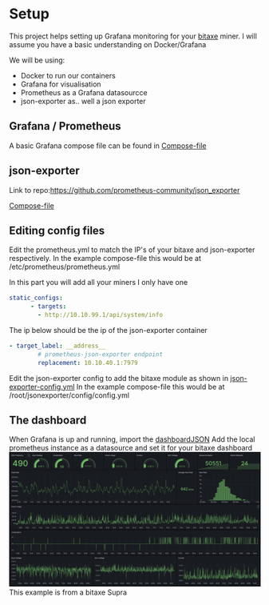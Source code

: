# Setup
This project helps setting up Grafana monitoring for your [bitaxe](https://bitaxe.org/) miner.
I will assume you have a basic understanding on Docker/Grafana

We will be using:
- Docker to run our containers 
- Grafana for visualisation
- Prometheus as a Grafana datasourcce
- json-exporter as.. well a json exporter

## Grafana / Prometheus
A basic Grafana compose file can be found in [Compose-file](grafana-prometheus-compose.yml)

## json-exporter
Link to repo:https://github.com/prometheus-community/json_exporter

[Compose-file](json-exporter-compose.yml)

## Editing config files
Edit the prometheus.yml to match the IP's of your bitaxe and json-exporter respectively.
In the example compose-file this would be at /etc/prometheus/prometheus.yml

In this part you will add all your miners I only have one
````yaml
static_configs:
      - targets:
        - http://10.10.99.1/api/system/info
````

The ip below should be the ip of the json-exporter container
````yaml
- target_label: __address__
        # prometheus-json-exporter endpoint
        replacement: 10.10.40.1:7979
````

Edit the json-exporter config to add the bitaxe module as shown in [json-exporter-config.yml](json-exporter-config.yml)
In the example compose-file this would be at /root/jsonexporter/config/config.yml

## The dashboard
When Grafana is up and running, import the [dashboardJSON](dashboard.json)
Add the local prometheus instance as a datasource and set it for your bitaxe dashboard
![The dashboard](grafana.png) This example is from a bitaxe Supra
